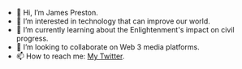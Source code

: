 - 👋 Hi, I’m James Preston.
- 👀 I’m interested in technology that can improve our world.
- 🌱 I’m currently learning about the Enlightenment's impact on civil progress.
- 💞️ I’m looking to collaborate on Web 3 media platforms.
- 📫 How to reach me: <a href="https://twitter.com/JamesPrestonZA" target="_blank">My Twitter</a>.

<!---
JamesPrestonZA/JamesPrestonZA is a ✨ special ✨ repository because its `README.md` (this file) appears on your GitHub profile.
You can click the Preview link to take a look at your changes.
--->
